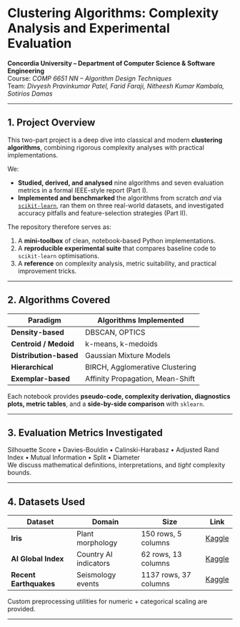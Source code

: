 
# Clustering Algorithms: Complexity Analysis and Experimental Evaluation

**Concordia University – Department of Computer Science & Software Engineering**  
Course: *COMP 6651 NN – Algorithm Design Techniques*  
Team: *Divyesh Pravinkumar Patel, Farid Faraji, Nitheesh Kumar Kambala, Sotirios Damas*  

---

## 1. Project Overview
This two-part project is a deep dive into classical and modern **clustering algorithms**, combining rigorous complexity analyses with practical implementations.  

We:

* **Studied, derived, and analysed** nine algorithms and seven evaluation metrics in a formal IEEE-style report (Part I).  
* **Implemented and benchmarked** the algorithms from scratch *and* via [`scikit-learn`](https://scikit-learn.org/stable/index.html#), ran them on three real-world datasets, and investigated accuracy pitfalls and feature-selection strategies (Part II).  

The repository therefore serves as:

1. A **mini-toolbox** of clean, notebook-based Python implementations.
2. A **reproducible experimental suite** that compares baseline code to `scikit-learn` optimisations.
3. A **reference** on complexity analysis, metric suitability, and practical improvement tricks.


---

## 2. Algorithms Covered
| Paradigm | Algorithms Implemented |
|----------|-----------------------|
| **Density-based** | DBSCAN, OPTICS |
| **Centroid / Medoid** | k-means, k-medoids |
| **Distribution-based** | Gaussian Mixture Models  |
| **Hierarchical** | BIRCH, Agglomerative Clustering |
| **Exemplar-based** | Affinity Propagation, Mean-Shift |

Each notebook provides **pseudo-code, complexity derivation, diagnostics plots, metric tables**, and a **side-by-side comparison** with `sklearn`.

---

## 3. Evaluation Metrics Investigated
Silhouette Score • Davies-Bouldin • Calinski-Harabasz • Adjusted Rand Index • Mutual Information • Split • Diameter  
We discuss mathematical definitions, interpretations, and *tight* complexity bounds.

---

## 4. Datasets Used
| Dataset | Domain | Size | Link |
|---------|--------|------|------|
| **Iris** | Plant morphology | 150 rows, 5 columns | [Kaggle](https://www.kaggle.com/datasets/himanshunakrani/iris-dataset) |
| **AI Global Index** | Country AI indicators | 62 rows, 13 columns | [Kaggle](https://www.kaggle.com/datasets/katerynameleshenko/ai-index) |
| **Recent Earthquakes** | Seismology events | 1137 rows, 37 columns | [Kaggle](https://www.kaggle.com/datasets/shreyasur965/recent-earthquakes) |

Custom preprocessing utilities for numeric + categorical scaling are provided.

---

